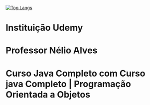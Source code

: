 [![Top Langs](https://github-readme-stats.vercel.app/api/top-langs/?username=wirzberger&layout=compact)](https://github.com/anuraghazra/github-readme-stats)
# Instituição   Udemy
# Professor     Nélio Alves
# Curso         Java Completo com Curso java Completo | Programação Orientada a Objetos

